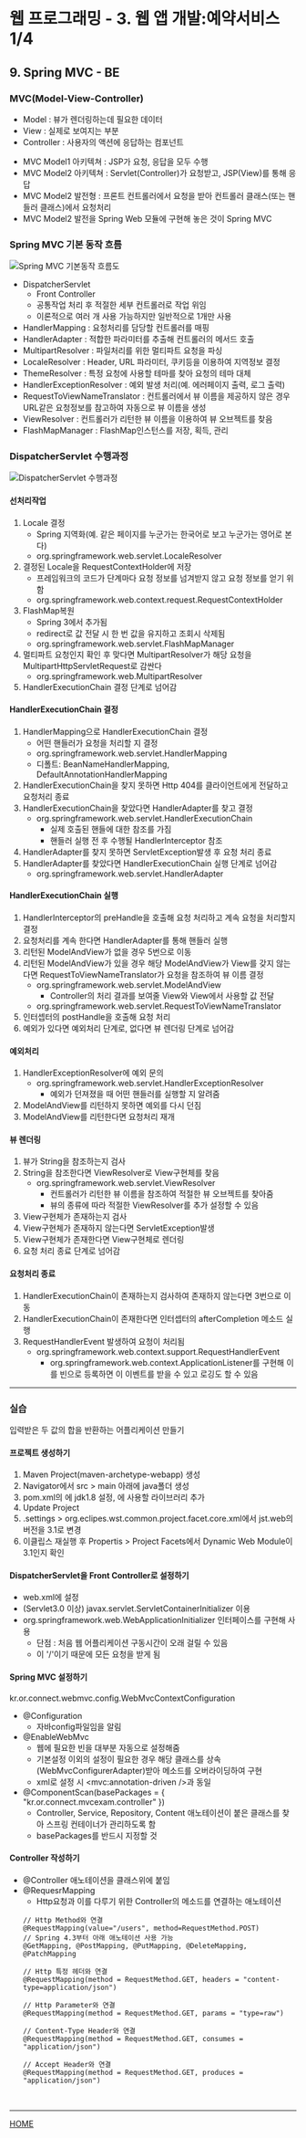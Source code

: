 # 웹 프로그래밍 - 3. 웹 앱 개발:예약서비스 1/4

## 9. Spring MVC - BE

### MVC(Model-View-Controller)
- Model : 뷰가 렌더링하는데 필요한 데이터
- View : 실제로 보여지는 부분
- Controller : 사용자의 액션에 응답하는 컴포넌트

+ MVC Model1 아키텍쳐 : JSP가 요청, 응답을 모두 수행
+ MVC Model2 아키텍쳐 : Servlet(Controller)가 요청받고, JSP(View)를 통해 응답
+ MVC Model2 발전형 : 프론트 컨트롤러에서 요청을 받아 컨트롤러 클래스(또는 핸들러 클래스)에서 요청처리
+ MVC Model2 발전을 Spring Web 모듈에 구현해 놓은 것이 Spring MVC

### Spring MVC 기본 동작 흐름
![Spring MVC 기본동작 흐름도](./img/Spring_MVC.png)
+ DispatcherServlet
   - Front Controller
   - 공통작업 처리 후 적절한 세부 컨트롤러로 작업 위임
   - 이론적으로 여러 개 사용 가능하지만 일반적으로 1개만 사용
+ HandlerMapping : 요청처리를 담당할 컨트롤러를 매핑
+ HandlerAdapter : 적합한 파라미터를 추출해 컨트롤러의 메서드 호출
+ MultipartResolver : 파일처리를 위한 멀티파트 요청을 파싱
+ LocaleResolver : Header, URL 파라미터, 쿠키등을 이용하여 지역정보 결정
+ ThemeResolver : 특정 요청에 사용할 테마를 찾아 요청의 테마 대체
+ HandlerExceptionResolver : 예외 발생 처리(예. 에러페이지 출력, 로그 출력)
+ RequestToViewNameTranslator : 컨트롤러에서 뷰 이름을 제공하지 않은 경우 URL같은 요청정보를 참고하여 자동으로 뷰 이름을 생성
+ ViewResolver : 컨트롤러가 리턴한 뷰 이름을 이용하여 뷰 오브젝트를 찾음
+ FlashMapManager : FlashMap인스턴스를 저장, 획득, 관리

### DispatcherServlet 수행과정
![DispatcherServlet 수행과정](./img/DispatcherServlet.png)

#### 선처리작업
1. Locale 결정
   - Spring 지역화(예. 같은 페이지를 누군가는 한국어로 보고 누군가는 영어로 본다)
   - org.springframework.web.servlet.LocaleResolver
2. 결정된 Locale을 RequestContextHolder에 저장
   - 프레임워크의 코드가 단계마다 요청 정보를 넘겨받지 않고 요청 정보를 얻기 위함
   - org.springframework.web.context.request.RequestContextHolder
3. FlashMap복원
   - Spring 3에서 추가됨
   - redirect로 값 전달 시 한 번 값을 유지하고 조회시 삭제됨
   - org.springframework.web.servlet.FlashMapManager
4. 멀티파트 요청인지 확인 후 맞다면 MultipartResolver가 해당 요청을 MultipartHttpServletRequest로 감싼다
   - org.springframework.web.MultipartResolver
5. HandlerExecutionChain 결정 단계로 넘어감

#### HandlerExecutionChain 결정
1. HandlerMapping으로 HandlerExecutionChain 결정
   - 어떤 핸들러가 요청을 처리할 지 결정
   - org.springframework.web.servlet.HandlerMapping
   - 디폴트: BeanNameHandlerMapping, DefaultAnnotationHandlerMapping
2. HandlerExecutionChain을 찾지 못하면 Http 404를 클라이언트에게 전달하고 요청처리 종료
3. HandlerExecutionChain을 찾았다면 HandlerAdapter를 찾고 결정
   - org.springframework.web.servlet.HandlerExecutionChain
      + 실제 호출된 핸들에 대한 참조를 가짐
      + 핸들러 실행 전 후 수행될 HandlerInterceptor 참조
4. HandlerAdapter를 찾지 못하면 ServletException발생 후 요청 처리 종료
5. HandlerAdapter를 찾았다면 HandlerExecutionChain 실행 단계로 넘어감
   - org.springframework.web.servlet.HandlerAdapter

#### HandlerExecutionChain 실행
1. HandlerInterceptor의 preHandle을 호출해 요청 처리하고 계속 요청을 처리할지 결정
2. 요청처리를 계속 한다면 HandlerAdapter를 통해 핸들러 실행
3. 리턴된 ModelAndView가 없을 경우 5번으로 이동
4. 리턴된 ModelAndView가 있을 경우 해당 ModelAndView가 View를 갖지 않는다면 RequestToViewNameTranslator가 요청을 참조하여 뷰 이름 결정
   - org.springframework.web.servlet.ModelAndView
      + Controller의 처리 결과를 보여줄 View와 View에서 사용할 값 전달
   - org.springframework.web.servlet.RequestToViewNameTranslator
5. 인터셉터의 postHandle을 호출해 요청 처리
6. 예외가 있다면 예외처리 단계로, 없다면 뷰 렌더링 단계로 넘어감

#### 예외처리
1. HandlerExceptionResolver에 예외 문의
   - org.springframework.web.servlet.HandlerExceptionResolver
      + 예외가 던져졌을 때 어떤 핸들러를 실행할 지 알려줌
2. ModelAndView를 리턴하지 못하면 예외를 다시 던짐
3. ModelAndView를 리턴한다면 요청처리 재개

#### 뷰 렌더링
1. 뷰가 String을 참조하는지 검사
2. String을 참조한다면 ViewResolver로 View구현체를 찾음
   - org.springframework.web.servlet.ViewResolver
      + 컨트롤러가 리턴한 뷰 이름을 참조하여 적절한 뷰 오브젝트를 찾아줌
      + 뷰의 종류에 따라 적절한 ViewResolver를 추가 설정할 수 있음
3. View구현체가 존재하는지 검사
4. View구현체가 존재하지 않는다면 ServletException발생
5. View구현체가 존재한다면 View구현체로 렌더링
6. 요청 처리 종료 단계로 넘어감

#### 요청처리 종료
1. HandlerExecutionChain이 존재하는지 검사하여 존재하지 않는다면 3번으로 이동
2. HandlerExecutionChain이 존재한다면 인터셉터의 afterCompletion 메소드 실행
3. RequestHandlerEvent 발생하여 요청이 처리됨
   - org.springframework.web.context.support.RequestHandlerEvent
      + org.springframework.web.context.ApplicationListener를 구현해 이를 빈으로 등록하면 이 이벤트를 받을 수 있고 로깅도 할 수 있음

---

### 실습
입력받은 두 값의 합을 반환하는 어플리케이션 만들기

#### 프로젝트 생성하기
   1. Maven Project(maven-archetype-webapp) 생성
   2. Navigator에서 src > main 아래에 java폴더 생성
   3. pom.xml의 <plugins>에 jdk1.8 설정, <dependencies>에 사용할 라이브러리 추가
   4. Update Project
   5. .settings > org.eclipes.wst.common.project.facet.core.xml에서 jst.web의 버전을 3.1로 변경
   6. 이클립스 재실행 후 Propertis > Project Facets에서 Dynamic Web Module이 3.1인지 확인

#### DispatcherServlet을 Front Controller로 설정하기
   - web.xml에 설정
   - (Servlet3.0 이상) javax.servlet.ServletContainerInitializer 이용
   - org.springframework.web.WebApplicationInitializer 인터페이스를 구현해 사용
      + 단점 : 처음 웹 어플리케이션 구동시간이 오래 걸릴 수 있음
      + <url-pattern>이 '/'이기 때문에 모든 요청을 받게 됨

#### Spring MVC 설정하기
   kr.or.connect.webmvc.config.WebMvcContextConfiguration
   - @Configuration
      + 자바config파일임을 알림
   - @EnableWebMvc
      + 웹에 필요한 빈을 대부분 자동으로 설정해줌
      + 기본설정 이외의 설정이 필요한 경우 해당 클래스를 상속(WebMvcConfigurerAdapter)받아 메소드를 오버라이딩하여 구현
      + xml로 설정 시 <mvc:annotation-driven />과 동일
   - @ComponentScan(basePackages = { "kr.or.connect.mvcexam.controller" })
      + Controller, Service, Repository, Content 애노테이션이 붙은 클래스를 찾아 스프링 컨테이너가 관리하도록 함
      + basePackages를 반드시 지정할 것

#### Controller 작성하기
   - @Controller 애노테이션을 클래스위에 붙임
   - @RequesrMapping
      + Http요청과 이를 다루기 위한 Controller의 메소드를 연결하는 애노테이션
      ```
      // Http Method와 연결
      @RequestMapping(value="/users", method=RequestMethod.POST)
      // Spring 4.3부터 아래 애노테이션 사용 가능
      @GetMapping, @PostMapping, @PutMapping, @DeleteMapping, @PatchMapping

      // Http 특정 헤더와 연결
      @RequestMapping(method = RequestMethod.GET, headers = "content-type=application/json")

      // Http Parameter와 연결
      @RequestMapping(method = RequestMethod.GET, params = "type=raw")

      // Content-Type Header와 연결
      @RequestMapping(method = RequestMethod.GET, consumes = "application/json")

      // Accept Header와 연결
      @RequestMapping(method = RequestMethod.GET, produces = "application/json")
      ```

<br>

---
[HOME](https://github.com/tunaep5/Boostcourse/blob/master/README.md)
